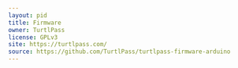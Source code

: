 ```yaml
---
layout: pid
title: Firmware
owner: TurtlPass
license: GPLv3
site: https://turtlpass.com/
source: https://github.com/TurtlPass/turtlpass-firmware-arduino
---
```

